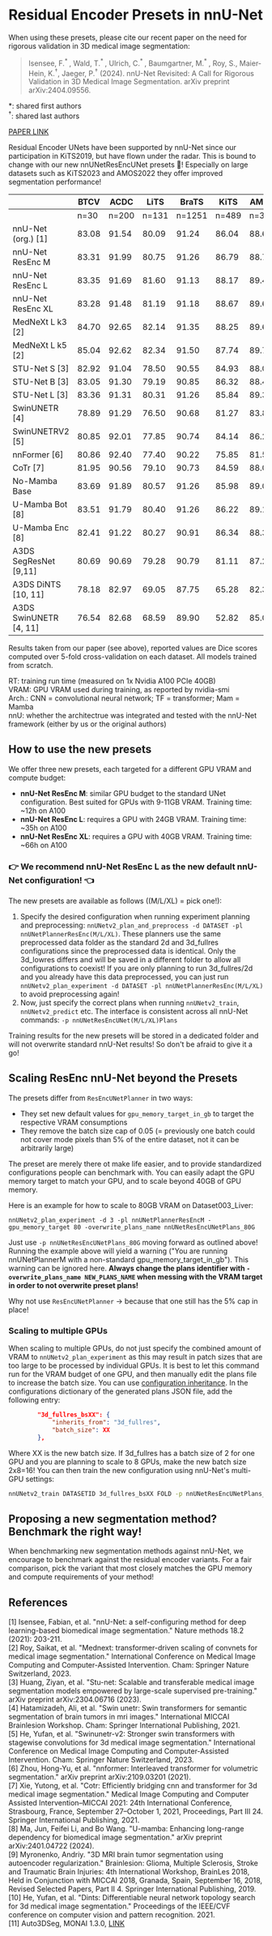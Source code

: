 # Residual Encoder Presets in nnU-Net

When using these presets, please cite our recent paper on the need for rigorous validation in 3D medical image segmentation:

> Isensee, F.<sup>* </sup>, Wald, T.<sup>* </sup>, Ulrich, C.<sup>* </sup>, Baumgartner, M.<sup>* </sup>, Roy, S., Maier-Hein, K.<sup>†</sup>, Jaeger, P.<sup>†</sup> (2024). nnU-Net Revisited: A Call for Rigorous Validation in 3D Medical Image Segmentation. arXiv preprint arXiv:2404.09556.

*: shared first authors\
<sup>†</sup>: shared last authors

[PAPER LINK](https://arxiv.org/pdf/2404.09556.pdf)


Residual Encoder UNets have been supported by nnU-Net since our participation in KiTS2019, but have flown under the radar.
This is bound to change with our new nnUNetResEncUNet presets :raised_hands:! Especially on large datasets such as KiTS2023 and AMOS2022 
they offer improved segmentation performance!

|                        | BTCV  | ACDC  | LiTS  | BraTS | KiTS  | AMOS  |  VRAM |  RT | Arch. | nnU |
|------------------------|-------|-------|-------|-------|-------|-------|-------|-----|-------|-----|
|                        | n=30  | n=200 | n=131 | n=1251| n=489 | n=360 |       |     |       |     |
| nnU-Net (org.) [1]     | 83.08 | 91.54 | 80.09 | 91.24 | 86.04 | 88.64 |  7.70 |  9  |  CNN  | Yes |
| nnU-Net ResEnc M       | 83.31 | 91.99 | 80.75 | 91.26 | 86.79 | 88.77 |  9.10 |  12 |  CNN  | Yes |
| nnU-Net ResEnc L       | 83.35 | 91.69 | 81.60 | 91.13 | 88.17 | 89.41 | 22.70 |  35 |  CNN  | Yes |
| nnU-Net ResEnc XL      | 83.28 | 91.48 | 81.19 | 91.18 | 88.67 | 89.68 | 36.60 |  66 |  CNN  | Yes |
| MedNeXt L k3 [2]       | 84.70 | 92.65 | 82.14 | 91.35 | 88.25 | 89.62 | 17.30 |  68 |  CNN  | Yes |
| MedNeXt L k5 [2]       | 85.04 | 92.62 | 82.34 | 91.50 | 87.74 | 89.73 | 18.00 | 233 |  CNN  | Yes |
| STU-Net S [3]          | 82.92 | 91.04 | 78.50 | 90.55 | 84.93 | 88.08 |  5.20 |  10 |  CNN  | Yes |
| STU-Net B [3]          | 83.05 | 91.30 | 79.19 | 90.85 | 86.32 | 88.46 |  8.80 |  15 |  CNN  | Yes |
| STU-Net L [3]          | 83.36 | 91.31 | 80.31 | 91.26 | 85.84 | 89.34 | 26.50 |  51 |  CNN  | Yes |
| SwinUNETR [4]          | 78.89 | 91.29 | 76.50 | 90.68 | 81.27 | 83.81 | 13.10 |  15 |   TF  | Yes |
| SwinUNETRV2 [5]        | 80.85 | 92.01 | 77.85 | 90.74 | 84.14 | 86.24 | 13.40 |  15 |   TF  | Yes |
| nnFormer [6]           | 80.86 | 92.40 | 77.40 | 90.22 | 75.85 | 81.55 |  5.70 |  8  |   TF  | Yes |
| CoTr [7]               | 81.95 | 90.56 | 79.10 | 90.73 | 84.59 | 88.02 |  8.20 |  18 |   TF  | Yes |
| No-Mamba Base          | 83.69 | 91.89 | 80.57 | 91.26 | 85.98 | 89.04 |  12.0 |  24 |  CNN  | Yes |
| U-Mamba Bot [8]        | 83.51 | 91.79 | 80.40 | 91.26 | 86.22 | 89.13 | 12.40 |  24 |  Mam  | Yes |
| U-Mamba Enc [8]        | 82.41 | 91.22 | 80.27 | 90.91 | 86.34 | 88.38 | 24.90 |  47 |  Mam  | Yes |
| A3DS SegResNet [9,11]  | 80.69 | 90.69 | 79.28 | 90.79 | 81.11 | 87.27 | 20.00 |  22 |  CNN  |  No |
| A3DS DiNTS [10, 11]    | 78.18 | 82.97 | 69.05 | 87.75 | 65.28 | 82.35 | 29.20 |  16 |  CNN  |  No |
| A3DS SwinUNETR [4, 11] | 76.54 | 82.68 | 68.59 | 89.90 | 52.82 | 85.05 | 34.50 |  9  |   TF  |  No |

Results taken from our paper (see above), reported values are Dice scores computed over 5-fold cross-validation on each 
dataset. All models trained from scratch.

RT: training run time (measured on 1x Nvidia A100 PCIe 40GB)\
VRAM: GPU VRAM used during training, as reported by nvidia-smi\
Arch.: CNN = convolutional neural network; TF = transformer; Mam = Mamba\
nnU: whether the architectrue was integrated and tested with the nnU-Net framework (either by us or the original authors)

## How to use the new presets

We offer three new presets, each targeted for a different GPU VRAM and compute budget:
- **nnU-Net ResEnc M**: similar GPU budget to the standard UNet configuration. Best suited for GPUs with 9-11GB VRAM. Training time: ~12h on A100
- **nnU-Net ResEnc L**: requires a GPU with 24GB VRAM. Training time: ~35h on A100
- **nnU-Net ResEnc XL**: requires a GPU with 40GB VRAM. Training time: ~66h on A100

### **:point_right: We recommend **nnU-Net ResEnc L** as the new default nnU-Net configuration! :point_left:**

The new presets are available as follows ((M/L/XL) = pick one!):
1. Specify the desired configuration when running experiment planning and preprocessing: 
`nnUNetv2_plan_and_preprocess -d DATASET -pl nnUNetPlannerResEnc(M/L/XL)`. These planners use the same preprocessed
data folder as the standard 2d and 3d_fullres configurations since the preprocessed data is identical. Only the
3d_lowres differs and will be saved in a different folder to allow all configurations to coexist! If you are only 
planning to run 3d_fullres/2d and you already have this data preprocessed, you can just run 
`nnUNetv2_plan_experiment -d DATASET -pl nnUNetPlannerResEnc(M/L/XL)` to avoid preprocessing again! 
2. Now, just specify the correct plans when running `nnUNetv2_train`, `nnUNetv2_predict` etc. The interface is 
consistent across all nnU-Net commands: `-p nnUNetResEncUNet(M/L/XL)Plans`  

Training results for the new presets will be stored in a dedicated folder and will not overwrite standard nnU-Net 
results! So don't be afraid to give it a go!

## Scaling ResEnc nnU-Net beyond the Presets
The presets differ from `ResEncUNetPlanner` in two ways:
- They set new default values for `gpu_memory_target_in_gb` to target the respective VRAM consumptions
- They remove the batch size cap of 0.05 (= previously one batch could not cover mode pixels than 5% of the entire dataset, not it can be arbitrarily large)

The preset are merely there ot make life easier, and to provide standardized configurations people can benchmark with.
You can easily adapt the GPU memory target to match your GPU, and to scale beyond 40GB of GPU memory. 

Here is an example for how to scale to 80GB VRAM on Dataset003_Liver:

`nnUNetv2_plan_experiment -d 3 -pl nnUNetPlannerResEncM -gpu_memory_target 80 -overwrite_plans_name nnUNetResEncUNetPlans_80G`

Just use `-p nnUNetResEncUNetPlans_80G` moving forward as outlined above! Running the example above will yield a 
warning ("You are running nnUNetPlannerM with a non-standard gpu_memory_target_in_gb"). This warning can be ignored here.
**Always change the plans identifier with `-overwrite_plans_name NEW_PLANS_NAME` when messing with the VRAM target in 
order to not overwrite preset plans!**

Why not use `ResEncUNetPlanner` -> because that one still has the 5% cap in place!

### Scaling to multiple GPUs
When scaling to multiple GPUs, do not just specify the combined amount of VRAM to `nnUNetv2_plan_experiment` as this 
may result in patch sizes that are too large to be processed by individual GPUs. It is best to let this command run for 
the VRAM budget of one GPU, and then manually edit the plans file to increase the batch size. You can use [configuration inheritance](explanation_plans_files.md).
In the configurations dictionary of the generated plans JSON file, add the following entry:

```json
        "3d_fullres_bsXX": {
            "inherits_from": "3d_fullres",
            "batch_size": XX
        },
```
Where XX is the new batch size. If 3d_fullres has a batch size of 2 for one GPU and you are planning to scale to 8 GPUs, make the new batch size 2x8=16!
You can then train the new configuration using nnU-Net's multi-GPU settings:

```bash
nnUNetv2_train DATASETID 3d_fullres_bsXX FOLD -p nnUNetResEncUNetPlans_80G -num_gpus 8
```

## Proposing a new segmentation method? Benchmark the right way!
When benchmarking new segmentation methods against nnU-Net, we encourage to benchmark against the residual encoder 
variants. For a fair comparison, pick the variant that most closely matches the GPU memory and compute 
requirements of your method!


## References
 [1] Isensee, Fabian, et al. "nnU-Net: a self-configuring method for deep learning-based biomedical image segmentation." Nature methods 18.2 (2021): 203-211.\
 [2] Roy, Saikat, et al. "Mednext: transformer-driven scaling of convnets for medical image segmentation." International Conference on Medical Image Computing and Computer-Assisted Intervention. Cham: Springer Nature Switzerland, 2023.\
 [3] Huang, Ziyan, et al. "Stu-net: Scalable and transferable medical image segmentation models empowered by large-scale supervised pre-training." arXiv preprint arXiv:2304.06716 (2023).\
 [4] Hatamizadeh, Ali, et al. "Swin unetr: Swin transformers for semantic segmentation of brain tumors in mri images." International MICCAI Brainlesion Workshop. Cham: Springer International Publishing, 2021.\
 [5] He, Yufan, et al. "Swinunetr-v2: Stronger swin transformers with stagewise convolutions for 3d medical image segmentation." International Conference on Medical Image Computing and Computer-Assisted Intervention. Cham: Springer Nature Switzerland, 2023.\
 [6] Zhou, Hong-Yu, et al. "nnformer: Interleaved transformer for volumetric segmentation." arXiv preprint arXiv:2109.03201 (2021).\
 [7] Xie, Yutong, et al. "Cotr: Efficiently bridging cnn and transformer for 3d medical image segmentation." Medical Image Computing and Computer Assisted Intervention–MICCAI 2021: 24th International Conference, Strasbourg, France, September 27–October 1, 2021, Proceedings, Part III 24. Springer International Publishing, 2021.\
 [8] Ma, Jun, Feifei Li, and Bo Wang. "U-mamba: Enhancing long-range dependency for biomedical image segmentation." arXiv preprint arXiv:2401.04722 (2024).\
 [9] Myronenko, Andriy. "3D MRI brain tumor segmentation using autoencoder regularization." Brainlesion: Glioma, Multiple Sclerosis, Stroke and Traumatic Brain Injuries: 4th International Workshop, BrainLes 2018, Held in Conjunction with MICCAI 2018, Granada, Spain, September 16, 2018, Revised Selected Papers, Part II 4. Springer International Publishing, 2019.\
 [10] He, Yufan, et al. "Dints: Differentiable neural network topology search for 3d medical image segmentation." Proceedings of the IEEE/CVF conference on computer vision and pattern recognition. 2021.\
 [11] Auto3DSeg, MONAI 1.3.0, [LINK](https://github.com/Project-MONAI/tutorials/tree/ed8854fa19faa49083f48abf25a2c30ab9ac1c6b/auto3dseg)

